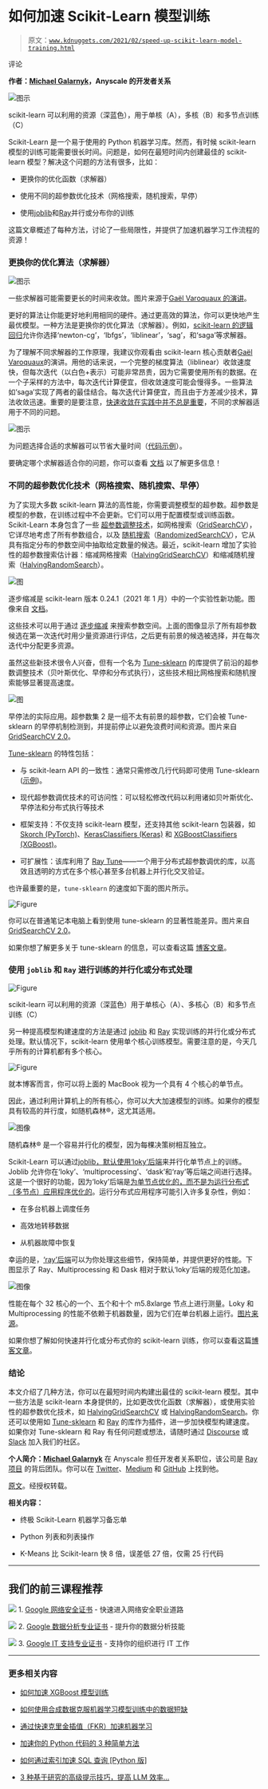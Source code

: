 # 如何加速 Scikit-Learn 模型训练

> 原文：[`www.kdnuggets.com/2021/02/speed-up-scikit-learn-model-training.html`](https://www.kdnuggets.com/2021/02/speed-up-scikit-learn-model-training.html)

评论

**作者：[Michael Galarnyk](https://www.linkedin.com/in/michaelgalarnyk/)，Anyscale 的开发者关系**

![图示](img/eda130a8ac5452ae7b9f9619e330a799.png)

scikit-learn 可以利用的资源（深蓝色），用于单核（A），多核（B）和多节点训练（C）

Scikit-Learn 是一个易于使用的 Python 机器学习库。然而，有时候 scikit-learn 模型的训练可能需要很长时间。问题是，如何在最短时间内创建最佳的 scikit-learn 模型？解决这个问题的方法有很多，比如：

+   更换你的优化函数（求解器）

+   使用不同的超参数优化技术（网格搜索，随机搜索，早停）

+   使用[joblib](https://joblib.readthedocs.io/en/latest/)和[Ray](https://docs.ray.io/en/master/index.html)并行或分布你的训练

这篇文章概述了每种方法，讨论了一些局限性，并提供了加速机器学习工作流程的资源！

### 更换你的优化算法（求解器）

![图示](img/ca8011fc425afd71a24944fa837ca982.png)

一些求解器可能需要更长的时间来收敛。图片来源于[Gaël Varoquaux 的演讲](https://youtu.be/1s8RzWwMdqg?t=671)。

更好的算法让你能更好地利用相同的硬件。通过更高效的算法，你可以更快地产生最优模型。一种方法是更换你的优化算法（求解器）。例如，[scikit-learn 的逻辑回归](https://scikit-learn.org/stable/modules/generated/sklearn.linear_model.LogisticRegression.html)允许你选择‘newton-cg’，‘lbfgs’，‘liblinear’，‘sag’，和‘saga’等求解器。

为了理解不同求解器的工作原理，我建议你观看由 scikit-learn 核心贡献者[Gaël Varoquaux](https://youtu.be/1s8RzWwMdqg?t=671)的演讲。用他的话来说，一个完整的梯度算法（liblinear）收敛速度快，但每次迭代（以白色+表示）可能非常昂贵，因为它需要使用所有的数据。在一个子采样的方法中，每次迭代计算便宜，但收敛速度可能会慢得多。一些算法如‘saga’实现了两者的最佳结合。每次迭代计算便宜，而且由于方差减少技术，算法收敛迅速。重要的是要注意，[快速收敛在实践中并不总是重要](https://leon.bottou.org/publications/pdf/nips-2007.pdf)，不同的求解器适用于不同的问题。

![图示](img/b7bf81e13a71f36ef73e6608bde755e4.png)

为问题选择合适的求解器可以节省大量时间（[代码示例](https://gist.github.com/mGalarnyk/f42f434fc162be108a3bb5bc36464a59)）。

要确定哪个求解器适合你的问题，你可以查看 [文档](https://scikit-learn.org/stable/modules/linear_model.html) 以了解更多信息！

### 不同的超参数优化技术（网格搜索、随机搜索、早停）

为了实现大多数 scikit-learn 算法的高性能，你需要调整模型的超参数。超参数是模型的参数，在训练过程中不会更新。它们可以用于配置模型或训练函数。Scikit-Learn 本身包含了一些 [超参数调整技术](https://scikit-learn.org/stable/modules/grid_search.html)，如网格搜索（[GridSearchCV](https://scikit-learn.org/stable/modules/generated/sklearn.model_selection.GridSearchCV.html#sklearn.model_selection.GridSearchCV)），它详尽地考虑了所有参数组合，以及 [随机搜索](https://www.jmlr.org/papers/volume13/bergstra12a/bergstra12a.pdf)（[RandomizedSearchCV](https://scikit-learn.org/stable/modules/generated/sklearn.model_selection.RandomizedSearchCV.html#sklearn.model_selection.RandomizedSearchCV)），它从具有指定分布的参数空间中抽取给定数量的候选。最近，scikit-learn 增加了实验性的超参数搜索估计器：缩减网格搜索（[HalvingGridSearchCV](https://scikit-learn.org/stable/modules/generated/sklearn.model_selection.HalvingGridSearchCV.html#sklearn.model_selection.HalvingGridSearchCV)）和缩减随机搜索（[HalvingRandomSearch](https://scikit-learn.org/stable/modules/generated/sklearn.model_selection.HalvingRandomSearchCV.html#sklearn.model_selection.HalvingRandomSearchCV)）。

![图](img/760eb1242540966e6674ba4f4eda7b09.png)

逐步缩减是 scikit-learn 版本 0.24.1（2021 年 1 月）中的一个实验性新功能。图像来自 [文档](https://scikit-learn.org/stable/modules/grid_search.html#searching-for-optimal-parameters-with-successive-halving)。

这些技术可以用于通过 [逐步缩减](https://scikit-learn.org/stable/modules/grid_search.html#searching-for-optimal-parameters-with-successive-halving) 来搜索参数空间。上面的图像显示了所有超参数候选在第一次迭代时用少量资源进行评估，之后更有前景的候选被选择，并在每次迭代中分配更多资源。

虽然这些新技术很令人兴奋，但有一个名为 [Tune-sklearn](https://github.com/ray-project/tune-sklearn) 的库提供了前沿的超参数调整技术（贝叶斯优化、早停和分布式执行），这些技术相比网格搜索和随机搜索能够显著提高速度。

![图](img/b3c3f2cce2bbe237fd6efd4f9a7fc427.png)

早停法的实际应用。超参数集 2 是一组不太有前景的超参数，它们会被 Tune-sklearn 的早停机制检测到，并提前停止以避免浪费时间和资源。图片来自 [GridSearchCV 2.0](https://medium.com/distributed-computing-with-ray/gridsearchcv-2-0-new-and-improved-ee56644cbabf)。

[Tune-sklearn](https://github.com/ray-project/tune-sklearn) 的特性包括：

+   与 scikit-learn API 的一致性：通常只需修改几行代码即可使用 Tune-sklearn ([示例](https://github.com/ray-project/tune-sklearn/blob/master/examples/random_forest.py))。

+   现代超参数调优技术的可访问性：可以轻松修改代码以利用诸如贝叶斯优化、早停法和分布式执行等技术

+   框架支持：不仅支持 scikit-learn 模型，还支持其他 scikit-learn 包装器，如 [Skorch (PyTorch)](https://github.com/ray-project/tune-sklearn/blob/master/examples/torch_nn.py)、[KerasClassifiers (Keras)](https://github.com/ray-project/tune-sklearn/blob/master/examples/keras_example.py) 和 [XGBoostClassifiers (XGBoost)](https://github.com/ray-project/tune-sklearn/blob/master/examples/xgbclassifier.py)。

+   可扩展性：该库利用了 [Ray Tune](https://docs.ray.io/en/master/tune/index.html)——一个用于分布式超参数调优的库，以高效且透明的方式在多个核心甚至多台机器上并行化交叉验证。

也许最重要的是，`tune-sklearn` 的速度如下面的图片所示。

![Figure](img/94b36e7d23d42c2eabe56065eef4c15d.png)

你可以在普通笔记本电脑上看到使用 tune-sklearn 的显著性能差异。图片来自 [GridSearchCV 2.0](https://medium.com/distributed-computing-with-ray/gridsearchcv-2-0-new-and-improved-ee56644cbabf)。

如果你想了解更多关于 tune-sklearn 的信息，可以查看这篇 [博客文章](https://medium.com/distributed-computing-with-ray/gridsearchcv-2-0-new-and-improved-ee56644cbabf)。

### 使用 `joblib` 和 `Ray` 进行训练的并行化或分布式处理

![Figure](img/634e09a182470626719b71f2df805753.png)

scikit-learn 可以利用的资源（深蓝色）用于单核心（A）、多核心（B）和多节点训练（C）

另一种提高模型构建速度的方法是通过 [joblib](https://joblib.readthedocs.io/en/latest/) 和 [Ray](https://docs.ray.io/en/master/index.html) 实现训练的并行化或分布式处理。默认情况下，scikit-learn 使用单个核心训练模型。需要注意的是，今天几乎所有的计算机都有多个核心。

![Figure](img/10429781abb5d12826d18e083d9cc71c.png)

就本博客而言，你可以将上面的 MacBook 视为一个具有 4 个核心的单节点。

因此，通过利用计算机上的所有核心，你可以大大加速模型的训练。如果你的模型具有较高的并行度，如随机森林®，这尤其适用。

![图像](img/f0c12d04f8fec41e2ec3e30d8f0d3c61.png)

随机森林® 是一个容易并行化的模型，因为每棵决策树相互独立。

Scikit-Learn 可以通过[joblib，默认使用‘loky’后端](https://joblib.readthedocs.io/en/latest/parallel.html)来并行化单节点上的训练。Joblib 允许你在‘loky’、‘multiprocessing’、‘dask’和‘ray’等后端之间进行选择。这是一个很好的功能，因为‘loky’后端是[为单节点优化的，而不是为运行分布式（多节点）应用程序优化的](https://scikit-learn.org/stable/modules/generated/sklearn.utils.parallel_backend.html)。运行分布式应用程序可能引入许多复杂性，例如：

+   在多台机器上调度任务

+   高效地转移数据

+   从机器故障中恢复

幸运的是，[‘ray’后端](https://docs.ray.io/en/master/joblib.html)可以为你处理这些细节，保持简单，并提供更好的性能。下图显示了 Ray、Multiprocessing 和 Dask 相对于默认‘loky’后端的规范化加速。

![图像](img/85873a44503158f15ad8af003c192d63.png)

性能在每个 32 核心的一个、五个和十个 m5.8xlarge 节点上进行测量。Loky 和 Multiprocessing 的性能不依赖于机器数量，因为它们在单台机器上运行。[图片来源](https://medium.com/distributed-computing-with-ray/easy-distributed-scikit-learn-training-with-ray-54ff8b643b33)。

如果你想了解如何快速并行化或分布式你的 scikit-learn 训练，你可以查看这篇[博客文章](https://medium.com/distributed-computing-with-ray/easy-distributed-scikit-learn-training-with-ray-54ff8b643b33)。

### 结论

本文介绍了几种方法，你可以在最短时间内构建出最佳的 scikit-learn 模型。其中一些方法是 scikit-learn 本身提供的，比如更改优化函数（求解器），或使用实验性的超参数优化技术，如 [HalvingGridSearchCV](https://scikit-learn.org/stable/modules/generated/sklearn.model_selection.HalvingGridSearchCV.html#sklearn.model_selection.HalvingGridSearchCV) 或 [HalvingRandomSearch](https://scikit-learn.org/stable/modules/generated/sklearn.model_selection.HalvingRandomSearchCV.html#sklearn.model_selection.HalvingRandomSearchCV)。你还可以使用如 [Tune-sklearn](https://github.com/ray-project/tune-sklearn) 和 [Ray](https://github.com/ray-project/ray) 的库作为插件，进一步加快模型构建速度。如果你对 Tune-sklearn 和 Ray 有任何问题或想法，请随时通过 [Discourse](https://discuss.ray.io/) 或 [Slack](https://docs.google.com/forms/d/e/1FAIpQLSfAcoiLCHOguOm8e7Jnn-JJdZaCxPGjgVCvFijHB5PLaQLeig/viewform) 加入我们的社区。

**个人简介：[Michael Galarnyk](https://www.linkedin.com/in/michaelgalarnyk/)** 在 Anyscale 担任开发者关系职位，该公司是 [Ray 项目](https://github.com/ray-project/ray) 的背后团队。你可以在 [Twitter](https://twitter.com/GalarnykMichael)、[Medium](https://medium.com/@GalarnykMichael) 和 [GitHub](https://github.com/mGalarnyk) 上找到他。

[原文](https://medium.com/distributed-computing-with-ray/how-to-speed-up-scikit-learn-model-training-aaf17e2d1e1)。经授权转载。

**相关内容：**

+   终极 Scikit-Learn 机器学习备忘单

+   Python 列表和列表操作

+   K-Means 比 Scikit-learn 快 8 倍，误差低 27 倍，仅需 25 行代码

* * *

## 我们的前三课程推荐

![](img/0244c01ba9267c002ef39d4907e0b8fb.png) 1\. [Google 网络安全证书](https://www.kdnuggets.com/google-cybersecurity) - 快速进入网络安全职业道路

![](img/e225c49c3c91745821c8c0368bf04711.png) 2\. [Google 数据分析专业证书](https://www.kdnuggets.com/google-data-analytics) - 提升你的数据分析技能

![](img/0244c01ba9267c002ef39d4907e0b8fb.png) 3\. [Google IT 支持专业证书](https://www.kdnuggets.com/google-itsupport) - 支持你的组织进行 IT 工作

* * *

### 更多相关内容

+   [如何加速 XGBoost 模型训练](https://www.kdnuggets.com/2021/12/speed-xgboost-model-training.html)

+   [如何使用合成数据克服机器学习模型训练中的数据短缺](https://www.kdnuggets.com/2022/03/synthetic-data-overcome-data-shortages-machine-learning-model-training.html)

+   [通过快速克里金插值（FKR）加速机器学习](https://www.kdnuggets.com/2022/06/vmc-speed-machine-learning-fast-kriging.html)

+   [加速你的 Python 代码的 3 种简单方法](https://www.kdnuggets.com/2022/10/3-simple-ways-speed-python-code.html)

+   [如何通过索引加速 SQL 查询 [Python 版]](https://www.kdnuggets.com/2023/08/speed-sql-queries-indexes-python-edition.html)

+   [3 种基于研究的高级提示技巧，提高 LLM 效率…](https://www.kdnuggets.com/3-research-driven-advanced-prompting-techniques-for-llm-efficiency-and-speed-optimization)
